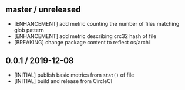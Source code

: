 ## master / unreleased

* [ENHANCEMENT] add metric counting the number of files matching glob pattern
* [ENHANCEMENT] add metric describing crc32 hash of file
* [BREAKING] change package content to reflect os/archi

## 0.0.1 / 2019-12-08

* [INITIAL] publish basic metrics from `stat()` of file
* [INITIAL] build and release from CircleCI

